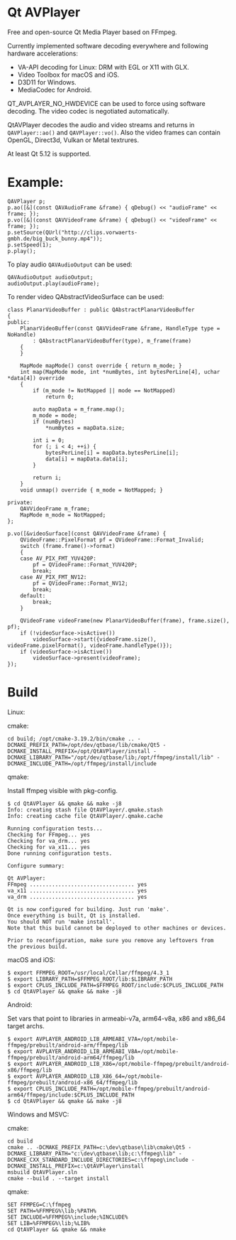 # Qt AVPlayer

Free and open-source Qt Media Player based on FFmpeg.

Currently implemented software decoding everywhere and following hardware accelerations:
* VA-API decoding for Linux: DRM with EGL or X11 with GLX.
* Video Toolbox for macOS and iOS.
* D3D11 for Windows. 
* MediaCodec for Android. 

QT_AVPLAYER_NO_HWDEVICE can be used to force using software decoding.
The video codec is negotiated automatically.

QtAVPlayer decodes the audio and video streams and returns in `QAVPlayer::ao()` and `QAVPlayer::vo()`.
Also the video frames can contain OpenGL, Direct3d, Vulkan or Metal textrures.

At least Qt 5.12 is supported.

# Example:

    QAVPlayer p;
    p.ao([&](const QAVAudioFrame &frame) { qDebug() << "audioFrame" << frame; });
    p.vo([&](const QAVVideoFrame &frame) { qDebug() << "videoFrame" << frame; });
    p.setSource(QUrl("http://clips.vorwaerts-gmbh.de/big_buck_bunny.mp4"));
    p.setSpeed(1);
    p.play();

To play audio `QAVAudioOutput` can be used:

    QAVAudioOutput audioOutput;
    audioOutput.play(audioFrame);

To render video QAbstractVideoSurface can be used:

    class PlanarVideoBuffer : public QAbstractPlanarVideoBuffer
    {
    public:
        PlanarVideoBuffer(const QAVVideoFrame &frame, HandleType type = NoHandle)
            : QAbstractPlanarVideoBuffer(type), m_frame(frame)
        {
        }

        MapMode mapMode() const override { return m_mode; }
        int map(MapMode mode, int *numBytes, int bytesPerLine[4], uchar *data[4]) override
        {        
            if (m_mode != NotMapped || mode == NotMapped)
                return 0;

            auto mapData = m_frame.map();
            m_mode = mode;
            if (numBytes)
                *numBytes = mapData.size;

            int i = 0;
            for (; i < 4; ++i) {
                bytesPerLine[i] = mapData.bytesPerLine[i];
                data[i] = mapData.data[i];
            }

            return i;        
        }
        void unmap() override { m_mode = NotMapped; }

    private:
        QAVVideoFrame m_frame;
        MapMode m_mode = NotMapped;
    };

    p.vo([&videoSurface](const QAVVideoFrame &frame) {
        QVideoFrame::PixelFormat pf = QVideoFrame::Format_Invalid;
        switch (frame.frame()->format)
        {
        case AV_PIX_FMT_YUV420P:
            pf = QVideoFrame::Format_YUV420P;
            break;
        case AV_PIX_FMT_NV12:
            pf = QVideoFrame::Format_NV12;
            break;
        default:
            break;
        }

        QVideoFrame videoFrame(new PlanarVideoBuffer(frame), frame.size(), pf);
        if (!videoSurface->isActive())
            videoSurface->start({videoFrame.size(), videoFrame.pixelFormat(), videoFrame.handleType()});
        if (videoSurface->isActive())
            videoSurface->present(videoFrame);
    });

# Build


Linux:

cmake:

    cd build; /opt/cmake-3.19.2/bin/cmake .. -DCMAKE_PREFIX_PATH=/opt/dev/qtbase/lib/cmake/Qt5 -DCMAKE_INSTALL_PREFIX=/opt/QtAVPlayer/install -DCMAKE_LIBRARY_PATH="/opt/dev/qtbase/lib;/opt/ffmpeg/install/lib" -DCMAKE_INCLUDE_PATH=/opt/ffmpeg/install/include

qmake:

Install ffmpeg visible with pkg-config.

    $ cd QtAVPlayer && qmake && make -j8
    Info: creating stash file QtAVPlayer/.qmake.stash
    Info: creating cache file QtAVPlayer/.qmake.cache

    Running configuration tests...
    Checking for FFmpeg... yes
    Checking for va_drm... yes
    Checking for va_x11... yes
    Done running configuration tests.

    Configure summary:

    Qt AVPlayer:
    FFmpeg ................................. yes
    va_x11 ................................. yes
    va_drm ................................. yes

    Qt is now configured for building. Just run 'make'.
    Once everything is built, Qt is installed.
    You should NOT run 'make install'.
    Note that this build cannot be deployed to other machines or devices.

    Prior to reconfiguration, make sure you remove any leftovers from
    the previous build.

macOS and iOS:

    $ export FFMPEG_ROOT=/usr/local/Cellar/ffmpeg/4.3_1
    $ export LIBRARY_PATH=$FFMPEG_ROOT/lib:$LIBRARY_PATH
    $ export CPLUS_INCLUDE_PATH=$FFMPEG_ROOT/include:$CPLUS_INCLUDE_PATH
    $ cd QtAVPlayer && qmake && make -j8    

Android:

Set vars that point to libraries in armeabi-v7a, arm64-v8a, x86 and x86_64 target archs.

    $ export AVPLAYER_ANDROID_LIB_ARMEABI_V7A=/opt/mobile-ffmpeg/prebuilt/android-arm/ffmpeg/lib
    $ export AVPLAYER_ANDROID_LIB_ARMEABI_V8A=/opt/mobile-ffmpeg/prebuilt/android-arm64/ffmpeg/lib
    $ export AVPLAYER_ANDROID_LIB_X86=/opt/mobile-ffmpeg/prebuilt/android-x86/ffmpeg/lib
    $ export AVPLAYER_ANDROID_LIB_X86_64=/opt/mobile-ffmpeg/prebuilt/android-x86_64/ffmpeg/lib
    $ export CPLUS_INCLUDE_PATH=/opt/mobile-ffmpeg/prebuilt/android-arm64/ffmpeg/include:$CPLUS_INCLUDE_PATH
    $ cd QtAVPlayer && qmake && make -j8

Windows and MSVC:

cmake:

    cd build
    cmake .. -DCMAKE_PREFIX_PATH=c:\dev\qtbase\lib\cmake\Qt5 -DCMAKE_LIBRARY_PATH="c:\dev\qtbase\lib;c:\ffmpeg\lib" -DCMAKE_CXX_STANDARD_INCLUDE_DIRECTORIES=c:\ffmpeg\include -DCMAKE_INSTALL_PREFIX=c:\QtAVPlayer\install
    msbuild QtAVPlayer.sln
    cmake --build . --target install


qmake:

    SET FFMPEG=C:\ffmpeg
    SET PATH=%FFMPEG%\lib;%PATH%
    SET INCLUDE=%FFMPEG%\include;%INCLUDE%
    SET LIB=%FFMPEG%\lib;%LIB%
    cd QtAVPlayer && qmake && nmake


